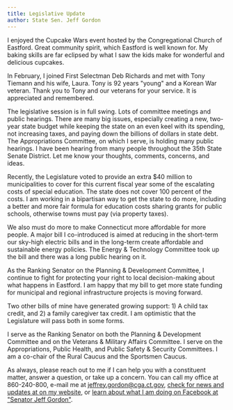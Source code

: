 ```yaml
---
title: Legislative Update
author: State Sen. Jeff Gordon
---
```


I enjoyed the Cupcake Wars event hosted by the Congregational Church of
Eastford. Great community spirit, which Eastford is well known for. My
baking skills are far eclipsed by what I saw the kids make for wonderful
and delicious cupcakes.

In February, I joined First Selectman Deb Richards and met with Tony
Tiemann and his wife, Laura. Tony is 92 years "young" and a Korean War
veteran. Thank you to Tony and our veterans for your service. It is
appreciated and remembered.

The legislative session is in full swing. Lots of committee meetings and
public hearings. There are many big issues, especially creating a new,
two-year state budget while keeping the state on an even keel with its
spending, not increasing taxes, and paying down the billions of dollars
in state debt. The Appropriations Committee, on which I serve, is
holding many public hearings. I have been hearing from many people
throughout the 35th State Senate District. Let me know your thoughts,
comments, concerns, and ideas.

Recently, the Legislature voted to provide an extra \$40 million to
municipalities to cover for this current fiscal year some of the
escalating costs of special education. The state does not cover 100
percent of the costs. I am working in a bipartisan way to get the state
to do more, including a better and more fair formula for education costs
sharing grants for public schools, otherwise towns must pay (via
property taxes).

We also must do more to make Connecticut more affordable for more
people. A major bill I co-introduced is aimed at reducing in the
short-term our sky-high electric bills and in the long-term create
affordable and sustainable energy policies. The Energy & Technology
Committee took up the bill and there was a long public hearing on it.

As the Ranking Senator on the Planning & Development Committee, I
continue to fight for protecting your right to local decision-making
about what happens in Eastford. I am happy that my bill to get more
state funding for municipal and regional infrastructure projects is
moving forward.

Two other bills of mine have generated growing support: 1) A child tax
credit, and 2) a family caregiver tax credit. I am optimistic that the
Legislature will pass both in some forms.

I serve as the Ranking Senator on both the Planning & Development
Committee and on the Veterans & Military Affairs Committee. I serve on
the Appropriations, Public Health, and Public Safety & Security
Committees. I am a co-chair of the Rural Caucus and the Sportsmen
Caucus.

As always, please reach out to me if I can help you with a constituent
matter, answer a question, or take up a concern. You can call my office
at 860-240-800, e-mail me at <jeffrey.gordon@cga.ct.gov>, [check for news
and updates at on my website](https://www.ctsenaterepublicans.com/senators/jeff-gordon/), or [learn about what I am doing on
Facebook at "Senator Jeff Gordon"](https://www.facebook.com/senatorjeffgordon/).
